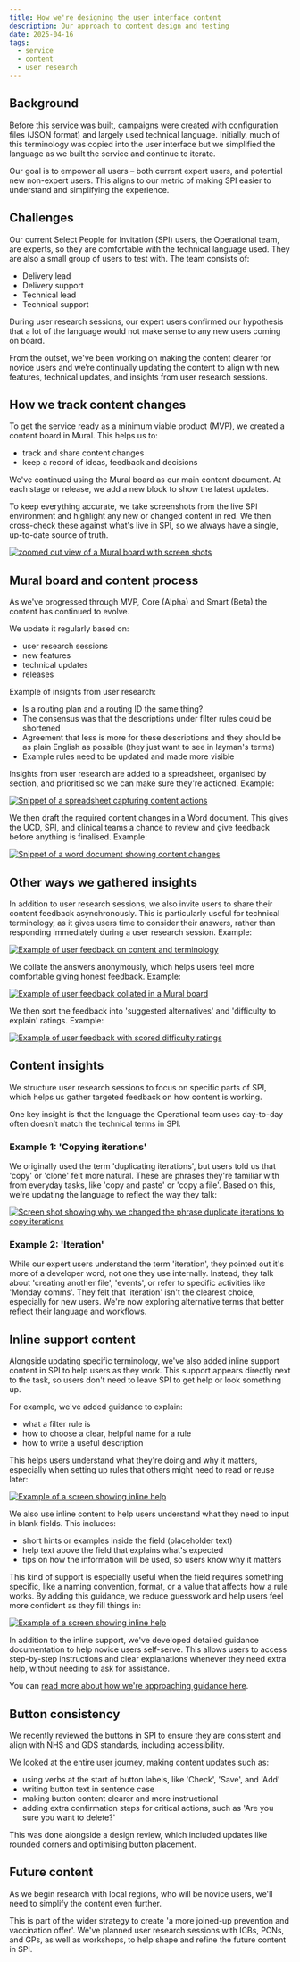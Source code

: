 ```yaml
---
title: How we're designing the user interface content 
description: Our approach to content design and testing
date: 2025-04-16
tags:
  - service
  - content
  - user research
---
```


## Background 

Before this service was built, campaigns were created with configuration files (JSON format) and largely used technical language. Initially, much of this terminology was copied into the user interface but we simplified the language as we built the service and continue to iterate. 

Our goal is to empower all users – both current expert users, and potential new non-expert users. This aligns to our metric of making SPI easier to understand and simplifying the experience.

## Challenges

Our current Select People for Invitation (SPI) users, the Operational team, are experts, so they are comfortable with the technical language used. They are also a small group of users to test with. The team consists of:

- Delivery lead
- Delivery support
- Technical lead
- Technical support

During user research sessions, our expert users confirmed our hypothesis that a lot of the language would not make sense to any new users coming on board.

From the outset, we've been working on making the content clearer for novice users and we’re continually updating the content to align with new features, technical updates, and insights from user research sessions. 

## How we track content changes

To get the service ready as a minimum viable product (MVP), we created a content board in Mural. This helps us to:

- track and share content changes
- keep a record of ideas, feedback and decisions

We've continued using the Mural board as our main content document. At each stage or release, we add a new block to show the latest updates.

To keep everything accurate, we take screenshots from the live SPI environment and highlight any new or changed content in red. We then cross-check these against what's live in SPI, so we always have a single, up-to-date source of truth.

[![zoomed out view of a Mural board with screen shots](SPI-content-mural.png)](SPI-content-mural.png)

## Mural board and content process

As we've progressed through MVP, Core (Alpha) and Smart (Beta) the content has continued to evolve.

We update it regularly based on:

- user research sessions
- new features
- technical updates
- releases

Example of insights from user research:

- Is a routing plan and a routing ID the same thing?
- The consensus was that the descriptions under filter rules could be shortened
- Agreement that less is more for these descriptions and they should be as plain English as possible (they just want to see in layman's terms)
- Example rules need to be updated and made more visible

Insights from user research are added to a spreadsheet, organised by section, and prioritised so we can make sure they're actioned. Example:

[![Snippet of a spreadsheet capturing content actions](SPI-content-spreadsheet.png)](SPI-content-spreadsheet.png)

We then draft the required content changes in a Word document. This gives the UCD, SPI, and clinical teams a chance to review and give feedback before anything is finalised. Example:

[![Snippet of a word document showing content changes](SPI-content-word-document.png)](SPI-content-word-document.png)

## Other ways we gathered insights

In addition to user research sessions, we also invite users to share their content feedback asynchronously. This is particularly useful for technical terminology, as it gives users time to consider their answers, rather than responding immediately during a user research session. Example:

[![Example of user feedback on content and terminology](SPI-content-asynchronous.png)](SPI-content-asynchronous.png)

We collate the answers anonymously, which helps users feel more comfortable giving honest feedback. Example: 

[![Example of user feedback collated in a Mural board](SPI-content-collate-results.png)](SPI-content-collate-results.png)

We then sort the feedback into 'suggested alternatives' and 'difficulty to explain' ratings. Example:

[![Example of user feedback with scored difficulty ratings](SPI-content-difficulty-rating.png)](SPI-content-difficulty-rating.png)

## Content insights

We structure user research sessions to focus on specific parts of SPI, which helps us gather targeted feedback on how content is working.

One key insight is that the language the Operational team uses day-to-day often doesn’t match the technical terms in SPI.

### Example 1: 'Copying iterations'

We originally used the term 'duplicating iterations', but users told us that 'copy' or 'clone' felt more natural. These are phrases they're familiar with from everyday tasks, like 'copy and paste' or 'copy a file'. Based on this, we're updating the language to reflect the way they talk:

[![Screen shot showing why we changed the phrase duplicate iterations to copy iterations](SPI-content-copying-iterations.png)](SPI-content-copying-iterations.png)

### Example 2: 'Iteration'

While our expert users understand the term 'iteration', they pointed out it's more of a developer word, not one they use internally. Instead, they talk about 'creating another file', 'events', or refer to specific activities like 'Monday comms'. They felt that 'iteration' isn't the clearest choice, especially for new users. We're now exploring alternative terms that better reflect their language and workflows.

## Inline support content 

Alongside updating specific terminology, we've also added inline support content in SPI to help users as they work. This support appears directly next to the task, so users don't need to leave SPI to get help or look something up.

For example, we've added guidance to explain:

- what a filter rule is
- how to choose a clear, helpful name for a rule
- how to write a useful description 

This helps users understand what they're doing and why it matters, especially when setting up rules that others might need to read or reuse later:

[![Example of a screen showing inline help](SPI-content-inline-example.png)](SPI-content-inline-example.png)

We also use inline content to help users understand what they need to input in blank fields. This includes:

- short hints or examples inside the field (placeholder text)
- help text above the field that explains what's expected
- tips on how the information will be used, so users know why it matters

This kind of support is especially useful when the field requires something specific, like a naming convention, format, or a value that affects how a rule works. By adding this guidance, we reduce guesswork and help users feel more confident as they fill things in:

[![Example of a screen showing inline help](SPI-content-inline-example2.png)](SPI-content-inline-example2.png)

In addition to the inline support, we've developed detailed guidance documentation to help novice users self-serve. This allows users to access step-by-step instructions and clear explanations whenever they need extra help, without needing to ask for assistance. 

You can [read more about how we're approaching guidance here](/select-people-for-invitation/user-guidance/). 

## Button consistency

We recently reviewed the buttons in SPI to ensure they are consistent and align with NHS and GDS standards, including accessibility. 

We looked at the entire user journey, making content updates such as:

- using verbs at the start of button labels, like 'Check', 'Save', and 'Add'
- writing button text in sentence case
- making button content clearer and more instructional
- adding extra confirmation steps for critical actions, such as 'Are you sure you want to delete?'

This was done alongside a design review, which included updates like rounded corners and optimising button placement. 

## Future content

As we begin research with local regions, who will be novice users, we'll need to simplify the content even further. 

This is part of the wider strategy to create 'a more joined-up prevention and vaccination offer'. We've planned user research sessions with ICBs, PCNs, and GPs, as well as workshops, to help shape and refine the future content in SPI. 